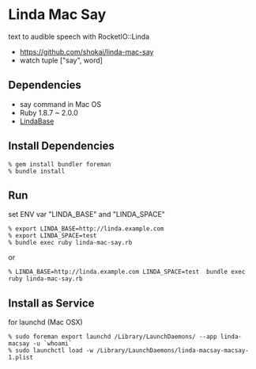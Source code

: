 
Linda Mac Say
=============
text to audible speech with RocketIO::Linda

* https://github.com/shokai/linda-mac-say
* watch tuple ["say", word]

Dependencies
------------
- say command in Mac OS
- Ruby 1.8.7 ~ 2.0.0
- [LindaBase](https://github.com/shokai/linda-base)


Install Dependencies
--------------------

    % gem install bundler foreman
    % bundle install


Run
---

set ENV var "LINDA_BASE" and "LINDA_SPACE"

    % export LINDA_BASE=http://linda.example.com
    % export LINDA_SPACE=test
    % bundle exec ruby linda-mac-say.rb

or

    % LINDA_BASE=http://linda.example.com LINDA_SPACE=test  bundle exec ruby linda-mac-say.rb


Install as Service
------------------

for launchd (Mac OSX)

    % sudo foreman export launchd /Library/LaunchDaemons/ --app linda-macsay -u `whoami`
    % sudo launchctl load -w /Library/LaunchDaemons/linda-macsay-macsay-1.plist
